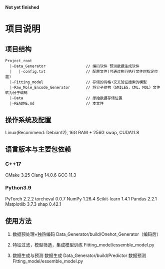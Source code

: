 **Not yet finished**

# 项目说明

## 项目结构

```
Project_root
  |-Data_Generator                  // 编码软件 预测数据生成软件
  |   |-config.txt                  // 配置文件(可通过执行执行文件时指定位置)
  |-Fitting_model                   // 存储的网格+交叉验证搜索的模型
  |-Raw_Mole_Encode_Generator       // 将分子结构（SMILES，CML，MOL）文件转为分子编码
  |-Data                            // 原始数据存储位置
  |-README.md                       // 本文件
```

## 操作系统及配置

Linux(Recommend: Debian12), 16G RAM + 256G swap, CUDA11.8

## 语言版本与主要包依赖

### C++17

CMake 3.25
Clang 14.0.6
GCC 11.3

### Python3.9

PyTorch 2.2.2
torcheval 0.0.7
NumPy 1.26.4
Scikit-learn 1.4.1
Pandas 2.2.1
Matplotlib 3.7.3
shap 0.42.1

## 使用方法

1. 数据预处理+独热编码
  Data_Generator/build/Onehot_Generator（编码后）

1. 特征过滤，模型筛选，集成模型训练
  Fitting_model/essemble_model.py

1. 数据生成与预测
  数据生成
  Data_Generator/build/Predictor 
  数据预测
  Fitting_model/essemble_model.py
